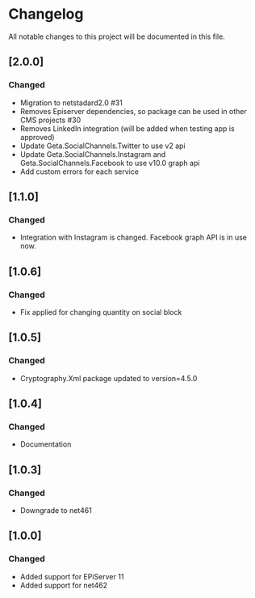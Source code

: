 # Changelog

All notable changes to this project will be documented in this file.

## [2.0.0]

### Changed
- Migration to netstadard2.0 #31
- Removes Episerver dependencies, so package can be used in other CMS projects #30
- Removes LinkedIn integration (will be added when testing app is approved)
- Update Geta.SocialChannels.Twitter to use v2 api
- Update Geta.SocialChannels.Instagram and Geta.SocialChannels.Facebook to use v10.0 graph api
- Add custom errors for each service

## [1.1.0]

### Changed
- Integration with Instagram is changed. Facebook graph API is in use now. 

## [1.0.6]

### Changed
- Fix applied for changing quantity on social block

## [1.0.5]

### Changed
- Cryptography.Xml package updated to version=4.5.0

## [1.0.4]

### Changed
- Documentation

## [1.0.3]

### Changed
- Downgrade to net461

## [1.0.0]

### Changed
- Added support for EPiServer 11
- Added support for net462
